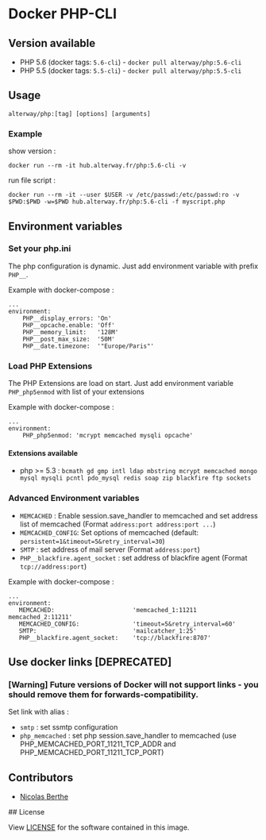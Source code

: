 # Docker PHP-CLI

## Version available

- PHP 5.6 (docker tags: `5.6-cli`) - `docker pull alterway/php:5.6-cli`
- PHP 5.5 (docker tags: `5.5-cli`) - `docker pull alterway/php:5.5-cli`

## Usage

    alterway/php:[tag] [options] [arguments]

### Example

show version :

    docker run --rm -it hub.alterway.fr/php:5.6-cli -v

run file script :

    docker run --rm -it --user $USER -v /etc/passwd:/etc/passwd:ro -v $PWD:$PWD -w=$PWD hub.alterway.fr/php:5.6-cli -f myscript.php


## Environment variables

### Set your php.ini

The php configuration is dynamic. Just add environment variable with prefix `PHP__`.

Example with docker-compose :

    ...
    environment:
        PHP__display_errors: 'On'
        PHP__opcache.enable: 'Off'
        PHP__memory_limit:   '128M'
        PHP__post_max_size:  '50M'
        PHP__date.timezone:  '"Europe/Paris"'
        
### Load PHP Extensions

The PHP Extensions are load on start. Just add environment variable `PHP_php5enmod` with list of your extensions

Example with docker-compose :

    ...
    environment:
        PHP_php5enmod: 'mcrypt memcached mysqli opcache'

#### Extensions available
- php >= 5.3 : `bcmath gd gmp intl ldap mbstring mcrypt memcached mongo mysql mysqli pcntl pdo_mysql redis soap zip blackfire ftp sockets`

### Advanced Environment variables

- `MEMCACHED` : Enable session.save_handler to memcached and set address list of memcached (Format `address:port address:port ...`)
- `MEMCACHED_CONFIG`: Set options of memcached (default: `persistent=1&timeout=5&retry_interval=30`)
- `SMTP` : set address of mail server (Format `address:port`)
- `PHP__blackfire.agent_socket` : set address of blackfire agent (Format `tcp://address:port`)

Example with docker-compose :

    ...
    environment:  
       MEMCACHED:                      'memcached_1:11211 memcached_2:11211'
       MEMCACHED_CONFIG:               'timeout=5&retry_interval=60'
       SMTP:                           'mailcatcher_1:25'
       PHP__blackfire.agent_socket:    'tcp://blackfire:8707'


## Use docker links [DEPRECATED]

### [Warning] Future versions of Docker will not support links - you should remove them for forwards-compatibility.

Set link with alias :

- `smtp` : set ssmtp configuration
- `php_memcached` : set php session.save_handler to memcached (use PHP_MEMCACHED_PORT_11211_TCP_ADDR and PHP_MEMCACHED_PORT_11211_TCP_PORT)

## Contributors

- [Nicolas Berthe](https://github.com/4devnull)

## License

View [LICENSE](https://github.com/alterway/docker-php/blob/master/LICENSE) for the software contained in this image.